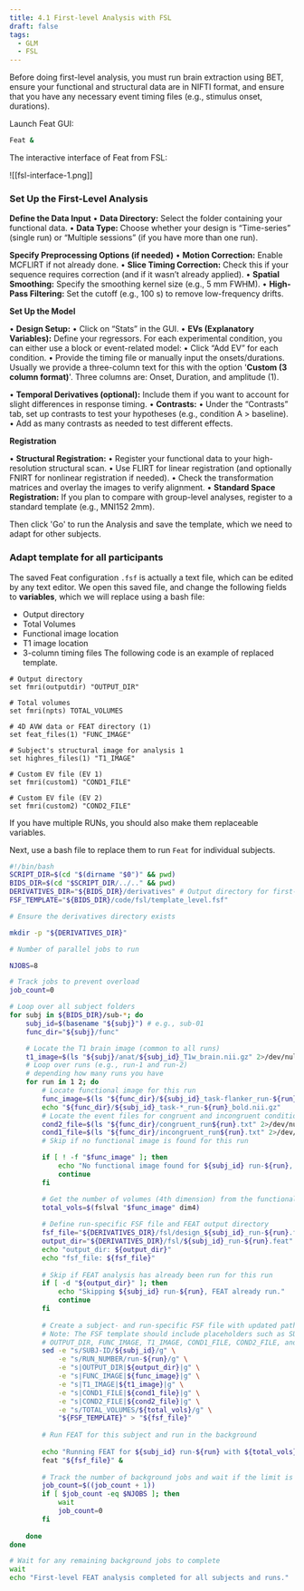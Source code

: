 ```yaml
---
title: 4.1 First-level Analysis with FSL
draft: false
tags:
  - GLM
  - FSL
---
```

Before doing first-level analysis, you must run brain extraction using BET, ensure your functional and structural data are in NIFTI format, and ensure that you have any necessary event timing files (e.g., stimulus onset, durations). 

Launch Feat GUI: 

```bash
Feat &
```
The interactive interface of Feat from FSL:

![[fsl-interface-1.png]]

### Set Up the First-Level Analysis

**Define the Data Input**
• **Data Directory:**
Select the folder containing your functional data.
• **Data Type:**
Choose whether your design is “Time-series” (single run) or “Multiple sessions” (if you have more than one run).

**Specify Preprocessing Options (if needed)**
• **Motion Correction:** Enable MCFLIRT if not already done.
• **Slice Timing Correction:** Check this if your sequence requires correction (and if it wasn’t already applied).
• **Spatial Smoothing:** Specify the smoothing kernel size (e.g., 5 mm FWHM).
• **High-Pass Filtering:** Set the cutoff (e.g., 100 s) to remove low-frequency drifts.

**Set Up the Model**

• **Design Setup:** • Click on “Stats” in the GUI.
• **EVs (Explanatory Variables):** Define your regressors. For each experimental condition, you can either use a block or event-related model:
• Click “Add EV” for each condition.
• Provide the timing file or manually input the onsets/durations.
Usually we provide a three-column text for this with the option '**Custom (3 column format)**'. Three columns are: Onset, Duration, and amplitude (1). 

• **Temporal Derivatives (optional):** Include them if you want to account for slight differences in response timing.
• **Contrasts:**
• Under the “Contrasts” tab, set up contrasts to test your hypotheses (e.g., condition A > baseline).
• Add as many contrasts as needed to test different effects.

**Registration**

• **Structural Registration:**
• Register your functional data to your high-resolution structural scan.
• Use FLIRT for linear registration (and optionally FNIRT for nonlinear registration if needed).
• Check the transformation matrices and overlay the images to verify alignment.
• **Standard Space Registration:** If you plan to compare with group-level analyses, register to a standard template (e.g., MNI152 2mm).

Then click 'Go' to run the Analysis and save the template, which we need to adapt for other subjects. 

### Adapt template for all participants

The saved Feat configuration `.fsf` is actually a text file, which can be edited by any text editor. We open this saved file, and change the following fields to **variables**, which we will replace using a bash file:

- Output directory
- Total Volumes
- Functional image location
- T1 image location
- 3-column timing files
The following code is an example of replaced template. 

```
# Output directory
set fmri(outputdir) "OUTPUT_DIR"

# Total volumes
set fmri(npts) TOTAL_VOLUMES

# 4D AVW data or FEAT directory (1)
set feat_files(1) "FUNC_IMAGE"

# Subject's structural image for analysis 1
set highres_files(1) "T1_IMAGE"

# Custom EV file (EV 1)
set fmri(custom1) "COND1_FILE"

# Custom EV file (EV 2)
set fmri(custom2) "COND2_FILE"

```

If you have multiple RUNs, you should also make them replaceable variables. 

Next, use a bash file to replace them to run `Feat` for individual subjects. 

```bash 
#!/bin/bash
SCRIPT_DIR=$(cd "$(dirname "$0")" && pwd)
BIDS_DIR=$(cd "$SCRIPT_DIR/../.." && pwd)
DERIVATIVES_DIR="${BIDS_DIR}/derivatives" # Output directory for first-level results
FSF_TEMPLATE="${BIDS_DIR}/code/fsl/template_level.fsf"

# Ensure the derivatives directory exists

mkdir -p "${DERIVATIVES_DIR}" 

# Number of parallel jobs to run

NJOBS=8

# Track jobs to prevent overload
job_count=0

# Loop over all subject folders
for subj in ${BIDS_DIR}/sub-*; do
	subj_id=$(basename "${subj}") # e.g., sub-01
	func_dir="${subj}/func"

	# Locate the T1 brain image (common to all runs)
	t1_image=$(ls "${subj}/anat/${subj_id}_T1w_brain.nii.gz" 2>/dev/null | head -n 1)
	# Loop over runs (e.g., run-1 and run-2)
	# depending how many runs you have
	for run in 1 2; do
		# Locate functional image for this run
		func_image=$(ls "${func_dir}/${subj_id}_task-flanker_run-${run}_bold.nii.gz" 2>/dev/null | head -n 1)
		echo "${func_dir}/${subj_id}_task-*_run-${run}_bold.nii.gz"
		# Locate the event files for congruent and incongruent conditions for this run
		cond2_file=$(ls "${func_dir}/congruent_run${run}.txt" 2>/dev/null | head -n 1)
		cond1_file=$(ls "${func_dir}/incongruent_run${run}.txt" 2>/dev/null | head -n 1)
		# Skip if no functional image is found for this run

		if [ ! -f "$func_image" ]; then
			echo "No functional image found for ${subj_id} run-${run}, skipping..."
			continue
		fi

		# Get the number of volumes (4th dimension) from the functional image
		total_vols=$(fslval "$func_image" dim4)
		
		# Define run-specific FSF file and FEAT output directory
		fsf_file="${DERIVATIVES_DIR}/fsl/design_${subj_id}_run-${run}.fsf"
		output_dir="${DERIVATIVES_DIR}/fsl/${subj_id}_run-${run}.feat"
		echo "output_dir: ${output_dir}"
		echo "fsf_file: ${fsf_file}"
		
		# Skip if FEAT analysis has already been run for this run
		if [ -d "${output_dir}" ]; then
			echo "Skipping ${subj_id} run-${run}, FEAT already run."
			continue
		fi
	
		# Create a subject- and run-specific FSF file with updated paths and parameters.
		# Note: The FSF template should include placeholders such as SUBJ-ID, RUN_NUMBER,
		# OUTPUT_DIR, FUNC_IMAGE, T1_IMAGE, COND1_FILE, COND2_FILE, and TOTAL_VOLUMES.
		sed -e "s/SUBJ-ID/${subj_id}/g" \
			-e "s/RUN_NUMBER/run-${run}/g" \
			-e "s|OUTPUT_DIR|${output_dir}|g" \
			-e "s|FUNC_IMAGE|${func_image}|g" \
			-e "s|T1_IMAGE|${t1_image}|g" \
			-e "s|COND1_FILE|${cond1_file}|g" \
			-e "s|COND2_FILE|${cond2_file}|g" \
			-e "s/TOTAL_VOLUMES/${total_vols}/g" \
			"${FSF_TEMPLATE}" > "${fsf_file}"
		
		# Run FEAT for this subject and run in the background
		
		echo "Running FEAT for ${subj_id} run-${run} with ${total_vols} volumes..."
		feat "${fsf_file}" &
		
		# Track the number of background jobs and wait if the limit is reached
		job_count=$((job_count + 1))
		if [ $job_count -eq $NJOBS ]; then
			wait
			job_count=0
		fi
		
	done
done

# Wait for any remaining background jobs to complete
wait
echo "First-level FEAT analysis completed for all subjects and runs."
```


